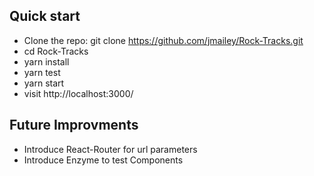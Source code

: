 ## Quick start

- Clone the repo: git clone https://github.com/jmailey/Rock-Tracks.git
- cd Rock-Tracks
- yarn install
- yarn test
- yarn start
- visit http://localhost:3000/

## Future Improvments

- Introduce React-Router for url parameters
- Introduce Enzyme to test Components
